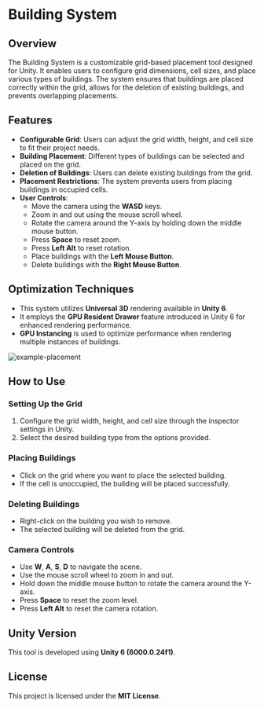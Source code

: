 # Building System

## Overview
The Building System is a customizable grid-based placement tool designed for Unity. It enables users to configure grid dimensions, cell sizes, and place various types of buildings. The system ensures that buildings are placed correctly within the grid, allows for the deletion of existing buildings, and prevents overlapping placements.

## Features
- **Configurable Grid**: Users can adjust the grid width, height, and cell size to fit their project needs.
- **Building Placement**: Different types of buildings can be selected and placed on the grid.
- **Deletion of Buildings**: Users can delete existing buildings from the grid.
- **Placement Restrictions**: The system prevents users from placing buildings in occupied cells.
- **User Controls**:
  - Move the camera using the **WASD** keys.
  - Zoom in and out using the mouse scroll wheel.
  - Rotate the camera around the Y-axis by holding down the middle mouse button.
  - Press **Space** to reset zoom.
  - Press **Left Alt** to reset rotation.
  - Place buildings with the **Left Mouse Button**.
  - Delete buildings with the **Right Mouse Button**.

## Optimization Techniques
- This system utilizes **Universal 3D** rendering available in **Unity 6**.
- It employs the **GPU Resident Drawer** feature introduced in Unity 6 for enhanced rendering performance.
- **GPU Instancing** is used to optimize performance when rendering multiple instances of buildings.

![example-placement](https://github.com/user-attachments/assets/b87af183-df4b-4d37-8187-5af17f7b0c8c)

## How to Use

### Setting Up the Grid
1. Configure the grid width, height, and cell size through the inspector settings in Unity.
2. Select the desired building type from the options provided.

### Placing Buildings
- Click on the grid where you want to place the selected building.
- If the cell is unoccupied, the building will be placed successfully.

### Deleting Buildings
- Right-click on the building you wish to remove.
- The selected building will be deleted from the grid.

### Camera Controls
- Use **W**, **A**, **S**, **D** to navigate the scene.
- Use the mouse scroll wheel to zoom in and out.
- Hold down the middle mouse button to rotate the camera around the Y-axis.
- Press **Space** to reset the zoom level.
- Press **Left Alt** to reset the camera rotation.

## Unity Version
This tool is developed using **Unity 6 (6000.0.24f1)**.

## License
This project is licensed under the **MIT License**.
